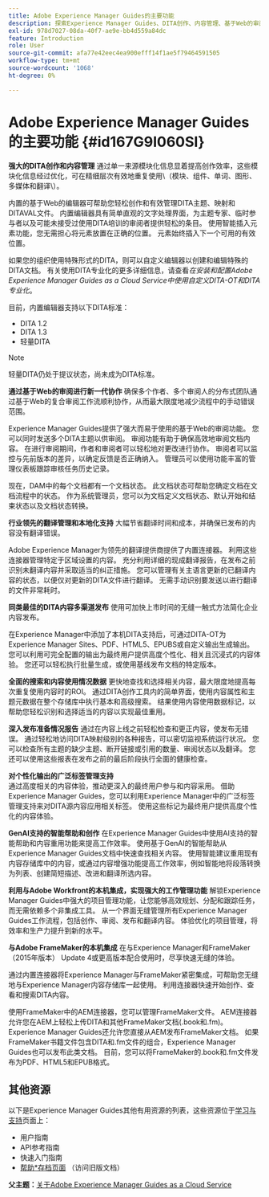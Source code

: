 ```yaml
---
title: Adobe Experience Manager Guides的主要功能
description: 探索Experience Manager Guides、DITA创作、内容管理、基于Web的审阅、翻译、本地化、多渠道发布和FrameMaker集成中的主要功能。
exl-id: 978d7027-08da-40f7-ae9e-bb4d559a84dc
feature: Introduction
role: User
source-git-commit: afa77e42eec4ea900efff14f1ae5f79464591505
workflow-type: tm+mt
source-wordcount: '1068'
ht-degree: 0%

---
```


# Adobe Experience Manager Guides的主要功能 {#id167G9I060SI}

**强大的DITA创作和内容管理**
通过单一来源模块化信息显着提高创作效率，这些模块化信息经过优化，可在精细层次有效地重复使用\（模块、组件、单词、图形、多媒体和翻译\）。

内置的基于Web的编辑器可帮助您轻松创作和有效管理DITA主题、映射和DITAVAL文件。 内置编辑器具有简单直观的文字处理界面，为主题专家、临时参与者以及可能未接受过使用DITA培训的审阅者提供轻松的条目。 使用智能插入元素功能，您无需担心将元素放置在正确的位置。 元素始终插入下一个可用的有效位置。

如果您的组织使用特殊形式的DITA，则可以自定义编辑器以创建和编辑特殊的DITA文档。 有关使用DITA专业化的更多详细信息，请查看&#x200B;*在安装和配置Adobe Experience Manager Guides as a Cloud Service中使用自定义DITA-OT和DITA专业化*。

目前，内置编辑器支持以下DITA标准：

* DITA 1.2
* DITA 1.3
* 轻量DITA


>[!NOTE]
>
> 轻量DITA仍处于提议状态，尚未成为DITA标准。

**通过基于Web的审阅进行新一代协作**
确保多个作者、多个审阅人的分布式团队通过基于Web的复合审阅工作流顺利协作，从而最大限度地减少流程中的手动错误范围。

Experience Manager Guides提供了强大而易于使用的基于Web的审阅功能。 您可以同时发送多个DITA主题以供审阅。 审阅功能有助于确保高效地审阅文档内容。 在进行审阅期间，作者和审阅者可以轻松地对更改进行协作。 审阅者可以监控与先前版本的差异，以确定反馈是否正确纳入。 管理员可以使用功能丰富的管理仪表板跟踪审核任务历史记录。

现在，DAM中的每个文档都有一个文档状态。 此文档状态可帮助您确定文档在文档流程中的状态。 作为系统管理员，您可以为文档定义文档状态、默认开始和结束状态以及文档状态转换。

**行业领先的翻译管理和本地化支持**
大幅节省翻译时间和成本，并确保已发布的内容没有翻译错误。

Adobe Experience Manager为领先的翻译提供商提供了内置连接器。 利用这些连接器管理特定于区域设置的内容。 充分利用详细的现成翻译报告，在发布之前识别未翻译内容并采取适当的纠正措施。 您可以管理有关主语言更新的已翻译内容的状态，以便仅对更新的DITA文件进行翻译。 无需手动识别要发送以进行翻译的文件非常耗时。

**同类最佳的DITA内容多渠道发布**
使用可加快上市时间的无缝一触式方法简化企业内容发布。

在Experience Manager中添加了本机DITA支持后，可通过DITA-OT为Experience Manager Sites、PDF、HTML5、EPUBS或自定义输出生成输出。 您可以利用可完全配置的输出为最终用户提供高度个性化、相关且沉浸式的内容体验。 您还可以轻松执行批量生成，或使用基线发布文档的特定版本。

**全面的搜索和内容使用情况数据**
更快地查找和选择相关内容，最大限度地提高每次重复使用内容时的ROI。 通过DITA创作工具内的简单界面，使用内容属性和主题元数据在整个存储库中执行基本和高级搜索。 结果使用内容使用数据标记，以帮助您轻松识别和选择适当的内容以实现最佳重用。

**深入发布准备情况报告**
通过在内容上线之前轻松检查和更正内容，使发布无错误。 通过轻松地访问DITA映射级别的各种报告，可以密切监视系统运行状况。 您可以检查所有主题的缺少主题、断开链接或引用的数量、审阅状态以及翻译。 您还可以使用这些报表在发布之前的最后阶段执行全面的健康检查。

**对个性化输出的广泛标签管理支持**\
通过高度相关的内容体验，推动更深入的最终用户参与和内容采用。 借助Experience Manager Guides，您可以利用Experience Manager中的广泛标签管理支持来对DITA源内容应用相关标签。 使用这些标记为最终用户提供高度个性化的内容体验。

**GenAI支持的智能帮助和创作**
在Experience Manager Guides中使用AI支持的智能帮助和内容重用功能来提高工作效率。 使用基于GenAI的智能帮助从Experience Manager Guides文档中快速查找相关内容。 使用智能建议重用现有内容存储库中的内容，或通过内容增强功能提高工作效率，例如智能地将段落转换为列表、创建简短描述、改进和翻译所选内容。

**利用与Adobe Workfront的本机集成，实现强大的工作管理功能**
解锁Experience Manager Guides中强大的项目管理功能，让您能够高效规划、分配和跟踪任务，而无需依赖多个非集成工具。 从一个界面无缝管理所有Experience Manager Guides工作流程，包括创作、审阅、发布和翻译内容。 体验优化的项目管理，将效率和生产力提升到新的水平。

**与Adobe FrameMaker的本机集成**
在与Experience Manager和FrameMaker（2015年版本） Update 4或更高版本配合使用时，尽享快速无缝的体验。

通过内置连接器将Experience Manager与FrameMaker紧密集成，可帮助您无缝地与Experience Manager内容存储库一起使用。 利用连接器快速开始创作、查看和搜索DITA内容。

使用FrameMaker中的AEM连接器，您可以管理FrameMaker文件。 AEM连接器允许您在AEM上轻松上传DITA和其他FrameMaker文档(.book和.fm)。 Experience Manager Guides还允许您直接从AEM发布FrameMaker文档。 如果FrameMaker书籍文件包含DITA和.fm文件的组合，Experience Manager Guides也可以发布此类文档。 目前，您可以将FrameMaker的.book和.fm文件发布为PDF、HTML5和EPUB格式。

## 其他资源

以下是Experience Manager Guides其他有用资源的列表，这些资源位于[学习与支持](https://helpx.adobe.com/support/xml-documentation-for-experience-manager.html)页面上：

* 用户指南
* API参考指南
* 快速入门指南
* [帮助*存档页面](https://helpx.adobe.com/xml-documentation-for-experience-manager/archive.html) （访问旧版文档）

**父主题：**[&#x200B;关于Adobe Experience Manager Guides as a Cloud Service](intro.md)
